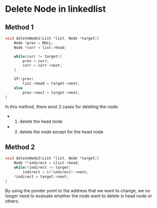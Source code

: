 # Delete Node in linkedlist
## Method 1
```c
void deleteNode1(List *list, Node *target){
    Node *prev = NULL;
    Node *curr = list->head;

    while(curr != target){
        prev = curr;
        curr = curr->next;
    }

    if(!prev) 
        list->head = target->next;
    else
        prev->next = target->next;
}
```

In this method, there exist 2 cases for deleting the node:
*   1. delete the head node
*   2. delete the node except for the head node

## Method 2
```c
void deleteNode2(List *list, Node *target){
    Node **indirect = &list->head;
    while(*indirect != target)
        indirect = &(*indirect)->next;
    *indirect = target->next;
}
```
By using the pointer point to the address that we want to change, we no longer need to evaluate whether the node want to delete is head node or others.